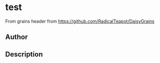 # test
From grains header from https://github.com/RadicalTeapot/DaisyGrains

## Author

<!-- Insert Your Name Here -->

## Description

<!-- Describe your example here -->
